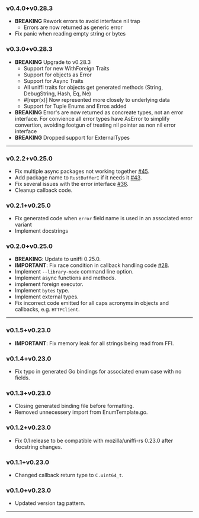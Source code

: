 ### v0.4.0+v0.28.3
- **BREAKING** Rework errors to avoid interface nil trap
  - Errors are now returned as generic error
- Fix panic when reading empty string or bytes

### v0.3.0+v0.28.3

- **BREAKING** Upgrade to v0.28.3
  - Support for new WithForeign Traits
  - Support for objects as Error
  - Support for Async Traits
  - All uniffi traits for objects get generated methods (String, DebugString, Hash, Eq, Ne)
  - #[repr(x)] Now represented more closely to underlying data
  - Support for Tuple Enums and Erros added
- **BREAKING** Error's are now returned as concreate types,
not an error interface. For convience all error types have AsError
to simplify convertion, avoiding footgun of treating nil pointer as non nil
error interface
- **BREAKING** Dropped support for ExternalTypes


----

### v0.2.2+v0.25.0

- Fix multiple async packages not working together [#45](https://github.com/NordSecurity/uniffi-bindgen-go/issues/45).
- Add package name to `RustBufferI` if it needs it [#43](https://github.com/NordSecurity/uniffi-bindgen-go/issues/43).
- Fix several issues with the error interface [#36](https://github.com/NordSecurity/uniffi-bindgen-go/issues/36).
- Cleanup callback code.

### v0.2.1+v0.25.0

- Fix generated code when `error` field name is used in an associated error variant
- Implement docstrings

### v0.2.0+v0.25.0

- **BREAKING**: Update to uniffi 0.25.0.
- **IMPORTANT**: Fix race condition in callback handling code [#28](https://github.com/NordSecurity/uniffi-bindgen-go/issues/28).
- Implement `--library-mode` command line option.
- Implement async functions and methods.
- implement foreign executor.
- Implement `bytes` type.
- Implement external types.
- Fix incorrect code emitted for all caps acronyms in objects and callbacks, e.g. `HTTPClient`.

----

### v0.1.5+v0.23.0

- **IMPORTANT**: Fix memory leak for all strings being read from FFI.

### v0.1.4+v0.23.0

- Fix typo in generated Go bindings for associated enum case with no fields.

### v0.1.3+v0.23.0

- Closing generated binding file before formatting.
- Removed unnecessery import from EnumTemplate.go.

### v0.1.2+v0.23.0

- Fix 0.1 release to be compatible with mozilla/uniffi-rs 0.23.0 after docstring changes.

### v0.1.1+v0.23.0

- Changed callback return type to `C.uint64_t`.

### v0.1.0+v0.23.0

- Updated version tag pattern.

----
